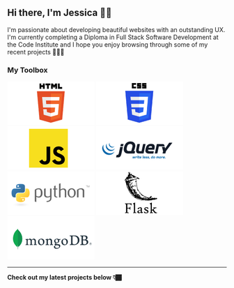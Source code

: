 ## Hi there, I'm Jessica 👋🏾

I'm passionate about developing beautiful websites with an outstanding UX. I'm currently completing a Diploma in Full Stack Software Development at the Code Institute and I hope you enjoy browsing through some of my recent projects 👩🏾‍💻 

### My Toolbox

<img src="images/html5.png" alt="HTML5 Logo"> <img src="images/css3.png" alt="CSS3 Logo"> <img src="images/javascript.png" alt="JavaScript Logo"> <img src="images/jquery.png" alt="jQuery Logo"> <img src="images/python.png" alt="Python Logo"> <img src="images/flask.png" alt="Flask Logo"> <img src="images/mongodb.png" alt="MongoDB Logo">

____

**Check out my latest projects below 👇🏾**
